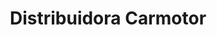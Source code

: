 ---
title: "Distribuidora Carmotor"
url: /barrios-unidos/distribuidora-carmotor/
shop: Autoteile
---